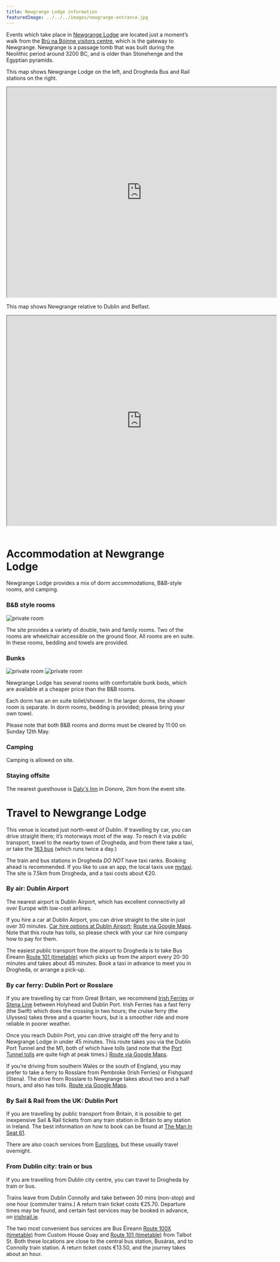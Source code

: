 ```yaml
---
title: Newgrange Lodge information
featuredImage: ../../../images/newgrange-entrance.jpg
---
```

Events which take place in <a href="http://www.newgrangelodge.com/">Newgrange Lodge</a> are located just a moment&#8217;s walk from the <a href="http://www.heritageireland.ie/en/midlands-eastcoast/brunaboinnevisitorcentre/">Brú na Bóinne visitors centre</a>, which is the gateway to Newgrange. Newgrange is a passage tomb that was built during the Neolithic period around 3200 BC, and is older than Stonehenge and the Egyptian pyramids.

This map shows Newgrange Lodge on the left, and Drogheda Bus and Rail stations on the right.

<iframe src="https://www.google.com/maps/d/embed?mid=10L9TudWXg8orkN_nRZ333NKSChg" width="720" height="560"></iframe><br>

This map shows Newgrange relative to Dublin and Belfast.

<iframe src="https://www.google.ie/maps/d/embed?mid=18Y-f_yQTD_VMi2C9IMQ0UQmv-wE" width="720" height="560"></iframe>  

<br />
<br />

# Accommodation at Newgrange Lodge #

Newgrange Lodge provides a mix of dorm accommodations, B&B-style rooms, and camping.

### B&B style rooms

![private room](../../../images/private-room.jpg)

The site provides a variety of double, twin and family rooms. Two of the rooms are wheelchair accessible on the ground floor. All rooms are en suite. In these rooms, bedding and towels are provided.

### Bunks

![private room](../../../images/dorm-bunks.jpg)
![private room](../../../images/dorm-balcony.jpg)

Newgrange Lodge has several rooms with comfortable bunk beds, which are available at a cheaper price than the B&B rooms.

Each dorm has an en suite toilet/shower. In the larger dorms, the shower room is separate. In dorm rooms, bedding is provided; please bring your own towel.

Please note that both B&B rooms and dorms must be cleared by 11:00 on Sunday 12th May.

### Camping

Camping is allowed on site.

### Staying offsite

The nearest guesthouse is [Daly's Inn](http://dalysofdonore.com) in Donore, 2km from the event site.

# Travel to Newgrange Lodge #

This venue is located just north-west of Dublin. If travelling by car, you can drive straight there; it&#8217;s motorways most of the way. To reach it via public transport, travel to the nearby town of Drogheda, and from there take a taxi, or take the <a href="http://www.buseireann.ie/timetables/163-1517477025.pdf">163 bus</a> (which runs twice a day.)

The train and bus stations in Drogheda <em>DO NOT</em> have taxi ranks. Booking ahead is recommended. If you like to use an app, the local taxis use [mytaxi](https://ie.mytaxi.com/). The site is 7.5km from Drogheda, and a taxi costs about €20.

### By air: Dublin Airport ###

The nearest airport is Dublin Airport, which has excellent connectivity all over Europe with low-cost airlines.

If you hire a car at Dublin Airport, you can drive straight to the site in just over 30 minutes. <a href="https://www.dublinairport.com/to-from-the-airport/car-rental">Car hire options at Dublin Airport</a>; <a href="https://www.google.ie/maps/dir/Dublin+Airport,+Collinstown,+Dublin/Newgrange+Lodge,+Meath/@53.5522181,-6.4649413,11z/am=t/data=!3m1!4b1!4m13!4m12!1m5!1m1!1s0x486711be6993192f:0x55121bb5b725f355!2m2!1d-6.2499098!2d53.4264481!1m5!1m1!1s0x4867389084780dd9:0xe7396a2113c1b9f7!2m2!1d-6.442805!2d53.694565">Route via Google Maps</a>. Note that this route has tolls, so please check with your car hire company how to pay for them.

The easiest public transport from the airport to Drogheda is to take Bus Éireann <a href="http://www.buseireann.ie/timetables/101-1515759575.pdf">Route 101 (timetable)</a> which picks up from the airport every 20-30 minutes and takes about 45 minutes. Book a taxi in advance to meet you in Drogheda, or arrange a pick-up.

### By car ferry: Dublin Port or Rosslare ###

If you are travelling by car from Great Britain, we recommend <a href="http://www.irishferries.com/ie-en/to-ireland-from-britain/">Irish Ferries</a> or <a href="http://www.stenaline.co.uk/ferries-to-ireland">Stena Line</a> between Holyhead and Dublin Port. Irish Ferries has a fast ferry (the Swift) which does the crossing in two hours; the cruise ferry (the Ulysses) takes three and a quarter hours, but is a smoother ride and more reliable in poorer weather.

Once you reach Dublin Port, you can drive straight off the ferry and to Newgrange Lodge in under 45 minutes. This route takes you via the Dublin Port Tunnel and the M1, both of which have tolls (and note that the [Port Tunnel tolls](https://www.dublintunnel.ie/toll-information) are quite high at peak times.) <a href="https://www.google.com/maps/dir/Dublin+Port,+Dublin/Newgrange+Lodge,+Staleen+Rd,+Stalleen,+Donore,+Co.+Meath/@53.5241831,-6.3248609,10z/data=!4m8!4m7!1m2!1m1!1s0x48670f049052bd5b:0x1800c7a937ea5790!1m2!1m1!1s0x4867389084780dd9:0xe7396a2113c1b9f7!3e0">Route via Google Maps</a>.

If you&#8217;re driving from southern Wales or the south of England, you may prefer to take a ferry to Rosslare from Pembroke (Irish Ferries) or Fishguard (Stena). The drive from Rosslare to Newgrange takes about two and a half hours, and also has tolls. <a href="https://www.google.com/maps/dir/Rosslare+Europort,+County+Wexford/Newgrange+Lodge,+Staleen+Rd,+Stalleen,+Donore,+Co.+Meath/@52.9717698,-6.4851166,8z/data=!4m8!4m7!1m2!1m1!1s0x486817429fe45625:0xc4364bd8334cd063!1m2!1m1!1s0x4867389084780dd9:0xe7396a2113c1b9f7!3e0">Route via Google Maps</a>.

### By Sail &amp; Rail from the UK: Dublin Port ###

If you are travelling by public transport from Britain, it is possible to get inexpensive Sail &amp; Rail tickets from any train station in Britain to any station in Ireland. The best information on how to book can be found at <a href="http://seat61.com/Ireland.htm">The Man In Seat 61</a>.

There are also coach services from <a href="https://eurolines.buseireann.ie/?returnUrl=_Timetable">Eurolines</a>, but these usually travel overnight.

### From Dublin city: train or bus ###

If you are travelling from Dublin city centre, you can travel to Drogheda by train or bus.

Trains leave from Dublin Connolly and take between 30 mins (non-stop) and one hour (commuter trains.) A return train ticket costs €25.70. Departure times may be found, and certain fast services may be booked in advance, on <a href="http://irishrail.ie">irishrail.ie</a>.

The two most convenient bus services are Bus Éireann <a href="http://www.buseireann.ie/timetables/100X-1516191057.pdf">Route 100X (timetable)</a> from Custom House Quay and <a href="http://www.buseireann.ie/timetables/101-1515759575.pdf">Route 101 (timetable)</a> from Talbot St. Both these locations are close to the central bus station, Busáras, and to Connolly train station. A return ticket costs €13.50, and the journey takes about an hour.

